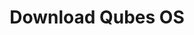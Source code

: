 ---
lang: es
layout: downloads
permalink: /es/downloads/
redirect_from:
- /es/wiki/QubesDownloads/
- /es/doc/QubesDownloads/
ref: 2
title: Download Qubes OS
---